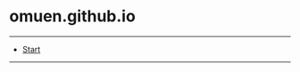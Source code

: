 # omuen.github.io
------------------------------------------------------------
 - [Start](https://omuen.github.io/)
------------------------------------------------------------
